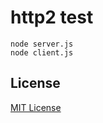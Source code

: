 # http2 test

```
node server.js
node client.js
```

## License

[MIT License](https://opensource.org/licenses/MIT)